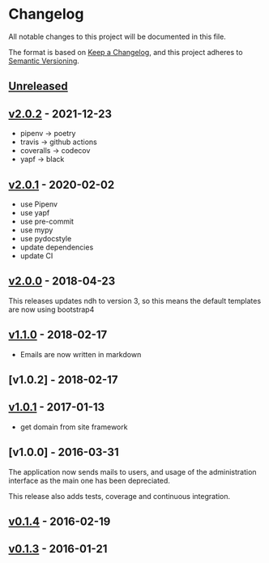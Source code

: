 # Changelog

All notable changes to this project will be documented in this file.

The format is based on [Keep a Changelog](https://keepachangelog.com/en/1.0.0/),
and this project adheres to [Semantic Versioning](https://semver.org/spec/v2.0.0.html).

## [Unreleased]

## [v2.0.2] - 2021-12-23

- pipenv → poetry
- travis → github actions
- coveralls → codecov
- yapf → black

## [v2.0.1] - 2020-02-02

- use Pipenv
- use yapf
- use pre-commit
- use mypy
- use pydocstyle
- update dependencies
- update CI

## [v2.0.0] - 2018-04-23

This releases updates ndh to version 3, so this means the default templates are now using bootstrap4

## [v1.1.0] - 2018-02-17

- Emails are now written in markdown

## [v1.0.2] - 2018-02-17
## [v1.0.1] - 2017-01-13

- get domain from site framework

## [v1.0.0] - 2016-03-31

The application now sends mails to users, and usage of the administration interface as the main one has been depreciated.

This release also adds tests, coverage and continuous integration.

## [v0.1.4] - 2016-02-19
## [v0.1.3] - 2016-01-21

[Unreleased]: https://github.com/nim65s/django-comptes/compare/v2.0.2...master
[v2.0.2]: https://github.com/nim65s/dmdm/compare/v2.0.1...v2.0.2
[v2.0.1]: https://github.com/nim65s/django-comptes/compare/v2.0.0...v2.0.1
[v2.0.0]: https://github.com/nim65s/django-comptes/compare/v1.1.0...v2.0.0
[v1.1.0]: https://github.com/nim65s/django-comptes/compare/v1.0.1...v1.1.0
[v1.0.1]: https://github.com/nim65s/django-comptes/compare/v1.0.0...v1.0.1
[v1.0.1]: https://github.com/nim65s/django-comptes/compare/v0.1.4...v1.0.0
[v0.1.4]: https://github.com/nim65s/django-comptes/compare/v0.1.3...v0.1.4
[v0.1.3]: https://github.com/nim65s/django-comptes/releases/tag/v0.1.3
